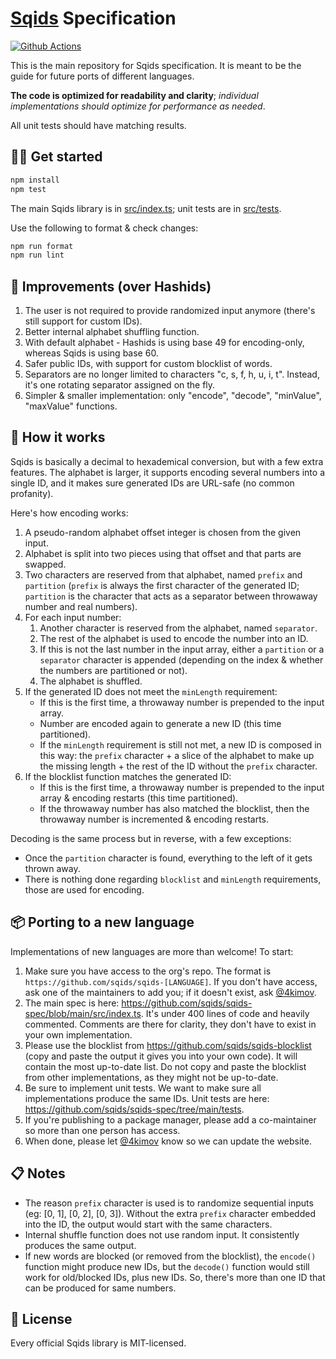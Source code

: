 # [Sqids](https://sqids.org) Specification

[![Github Actions](https://img.shields.io/github/actions/workflow/status/sqids/sqids/tests.yml?style=flat-square)](https://github.com/sqids/sqids/actions)

This is the main repository for Sqids specification. It is meant to be the guide for future ports of different languages.

**The code is optimized for readability and clarity**; _individual implementations should optimize for performance as needed_.

All unit tests should have matching results.

## 👩‍💻 Get started

```bash
npm install
npm test
```

The main Sqids library is in [src/index.ts](src/index.ts); unit tests are in [src/tests](src/tests).

Use the following to format & check changes:

```bash
npm run format
npm run lint
```

## 🚧 Improvements (over Hashids)

1. The user is not required to provide randomized input anymore (there's still support for custom IDs).
1. Better internal alphabet shuffling function.
1. With default alphabet - Hashids is using base 49 for encoding-only, whereas Sqids is using base 60.
1. Safer public IDs, with support for custom blocklist of words.
1. Separators are no longer limited to characters "c, s, f, h, u, i, t". Instead, it's one rotating separator assigned on the fly.
1. Simpler & smaller implementation: only "encode", "decode", "minValue", "maxValue" functions.

## 🔬 How it works

Sqids is basically a decimal to hexademical conversion, but with a few extra features. The alphabet is larger, it supports encoding several numbers into a single ID, and it makes sure generated IDs are URL-safe (no common profanity).

Here's how encoding works:

1. A pseudo-random alphabet offset integer is chosen from the given input.
1. Alphabet is split into two pieces using that offset and that parts are swapped.
1. Two characters are reserved from that alphabet, named `prefix` and `partition` (`prefix` is always the first character of the generated ID; `partition` is the character that acts as a separator between throwaway number and real numbers).
1. For each input number:
   1. Another character is reserved from the alphabet, named `separator`.
   1. The rest of the alphabet is used to encode the number into an ID.
   1. If this is not the last number in the input array, either a `partition` or a `separator` character is appended (depending on the index & whether the numbers are partitioned or not).
   1. The alphabet is shuffled.
1. If the generated ID does not meet the `minLength` requirement:
   - If this is the first time, a throwaway number is prepended to the input array.
   - Number are encoded again to generate a new ID (this time partitioned).
   - If the `minLength` requirement is still not met, a new ID is composed in this way: the `prefix` character + a slice of the alphabet to make up the missing length + the rest of the ID without the `prefix` character.
1. If the blocklist function matches the generated ID:
   - If this is the first time, a throwaway number is prepended to the input array & encoding restarts (this time partitioned).
   - If the throwaway number has also matched the blocklist, then the throwaway number is incremented & encoding restarts.

Decoding is the same process but in reverse, with a few exceptions:

- Once the `partition` character is found, everything to the left of it gets thrown away.
- There is nothing done regarding `blocklist` and `minLength` requirements, those are used for encoding.

## 📦 Porting to a new language

Implementations of new languages are more than welcome! To start:

1. Make sure you have access to the org's repo. The format is `https://github.com/sqids/sqids-[LANGUAGE]`. If you don't have access, ask one of the maintainers to add you; if it doesn't exist, ask [@4kimov](https://github.com/4kimov).
1. The main spec is here: <https://github.com/sqids/sqids-spec/blob/main/src/index.ts>. It's under 400 lines of code and heavily commented. Comments are there for clarity, they don't have to exist in your own implementation.
1. Please use the blocklist from <https://github.com/sqids/sqids-blocklist> (copy and paste the output it gives you into your own code). It will contain the most up-to-date list. Do not copy and paste the blocklist from other implementations, as they might not be up-to-date.
1. Be sure to implement unit tests. We want to make sure all implementations produce the same IDs. Unit tests are here: <https://github.com/sqids/sqids-spec/tree/main/tests>.
1. If you're publishing to a package manager, please add a co-maintainer so more than one person has access.
1. When done, please let [@4kimov](https://github.com/4kimov) know so we can update the website.

## 📋 Notes

- The reason `prefix` character is used is to randomize sequential inputs (eg: [0, 1], [0, 2], [0, 3]). Without the extra `prefix` character embedded into the ID, the output would start with the same characters.
- Internal shuffle function does not use random input. It consistently produces the same output.
- If new words are blocked (or removed from the blocklist), the `encode()` function might produce new IDs, but the `decode()` function would still work for old/blocked IDs, plus new IDs. So, there's more than one ID that can be produced for same numbers.

## 🍻 License

Every official Sqids library is MIT-licensed.

